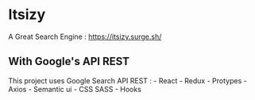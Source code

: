 # Itsizy

A Great Search Engine : https://itsizy.surge.sh/

## With Google's API REST

This project uses Google Search API REST :
    - React
    - Redux 
    - Protypes
    - Axios
    - Semantic ui
    - CSS SASS
    - Hooks
